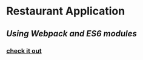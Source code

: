 # Restaurant Application

## *Using Webpack and ES6 modules*

### [check it out](https://danieledefoe.github.io/webpack-app)
